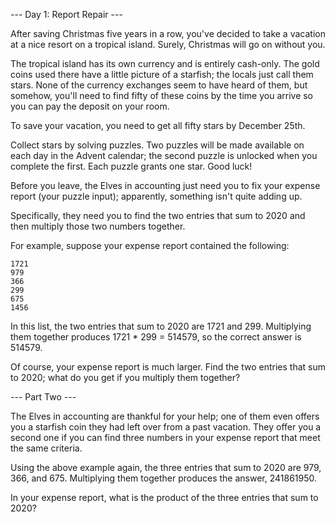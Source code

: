 --- Day 1: Report Repair ---

After saving Christmas five years in a row, you've decided to take a
vacation at a nice resort on a tropical island. Surely, Christmas will
go on without you.

The tropical island has its own currency and is entirely cash-only. The
gold coins used there have a little picture of a starfish; the locals
just call them stars. None of the currency exchanges seem to have heard
of them, but somehow, you'll need to find fifty of these coins by the
time you arrive so you can pay the deposit on your room.

To save your vacation, you need to get all fifty stars by December 25th.

Collect stars by solving puzzles. Two puzzles will be made available on
each day in the Advent calendar; the second puzzle is unlocked when you
complete the first. Each puzzle grants one star. Good luck!

Before you leave, the Elves in accounting just need you to fix your
expense report (your puzzle input); apparently, something isn't quite
adding up.

Specifically, they need you to find the two entries that sum to 2020 and
then multiply those two numbers together.

For example, suppose your expense report contained the following:

```
1721
979
366
299
675
1456
```

In this list, the two entries that sum to 2020 are 1721
and 299. Multiplying them together produces 1721 * 299 = 514579, so the
correct answer is 514579.

Of course, your expense report is much larger. Find the two entries that
sum to 2020; what do you get if you multiply them together?

--- Part Two ---

The Elves in accounting are thankful for your help; one of them even
offers you a starfish coin they had left over from a past vacation. They
offer you a second one if you can find three numbers in your expense
report that meet the same criteria.

Using the above example again, the three entries that sum to 2020 are
979, 366, and 675. Multiplying them together produces the answer,
241861950.

In your expense report, what is the product of the three entries that
sum to 2020?
